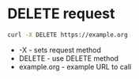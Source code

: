 # DELETE request

```bash
curl -X DELETE https://example.org
```

- -X - sets request method
- DELETE - use DELETE method
- example.org - example URL to call
